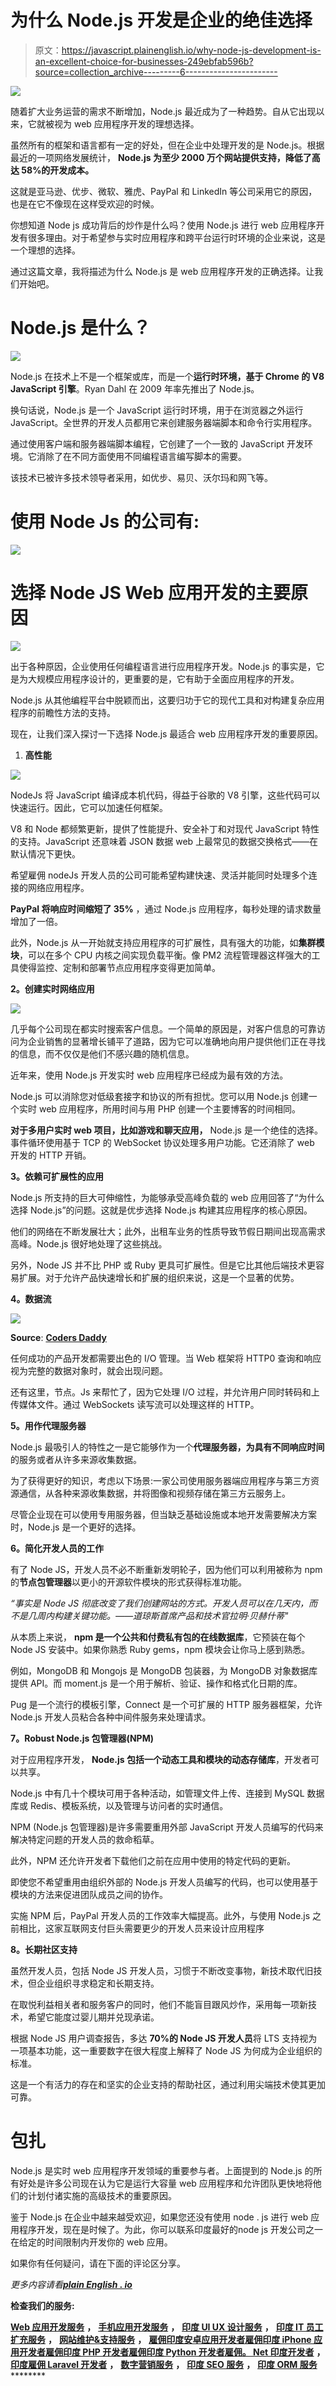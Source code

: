 # 为什么 Node.js 开发是企业的绝佳选择

> 原文：<https://javascript.plainenglish.io/why-node-js-development-is-an-excellent-choice-for-businesses-249ebfab596b?source=collection_archive---------6----------------------->

![](img/104999ba8fd37d40cffea7fcb8c9f33a.png)

随着扩大业务运营的需求不断增加，Node.js 最近成为了一种趋势。自从它出现以来，它就被视为 web 应用程序开发的理想选择。

虽然所有的框架和语言都有一定的好处，但在企业中处理开发的是 Node.js。根据最近的一项网络发展统计， **Node.js 为至少 2000 万个网站提供支持，降低了高达 58%的开发成本。**

这就是亚马逊、优步、微软、雅虎、PayPal 和 LinkedIn 等公司采用它的原因，也是在它不像现在这样受欢迎的时候。

你想知道 Node js 成功背后的炒作是什么吗？使用 Node.js 进行 web 应用程序开发有很多理由。对于希望参与实时应用程序和跨平台运行时环境的企业来说，这是一个理想的选择。

通过这篇文章，我将描述为什么 Node.js 是 web 应用程序开发的正确选择。让我们开始吧。

# Node.js 是什么？

![](img/74e84f1f219130a7c67eeb0d40cc3405.png)

Node.js 在技术上不是一个框架或库，而是一个**运行时环境，基于 Chrome 的 V8 JavaScript 引擎**。Ryan Dahl 在 2009 年率先推出了 Node.js。

换句话说，Node.js 是一个 JavaScript 运行时环境，用于在浏览器之外运行 JavaScript。全世界的开发人员都用它来创建服务器端脚本和命令行实用程序。

通过使用客户端和服务器端脚本编程，它创建了一个一致的 JavaScript 开发环境。它消除了在不同方面使用不同编程语言编写脚本的需要。

该技术已被许多技术领导者采用，如优步、易贝、沃尔玛和网飞等。

# 使用 Node Js 的公司有:

![](img/e8312c03d3fd214303110f7038f8ae69.png)

# **选择 Node JS Web 应用开发的主要原因**

![](img/8d40fafcae240a7030f17ac85cf6ebeb.png)

出于各种原因，企业使用任何编程语言进行应用程序开发。Node.js 的事实是，它是为大规模应用程序设计的，更重要的是，它有助于全面应用程序的开发。

Node.js 从其他编程平台中脱颖而出，这要归功于它的现代工具和对构建复杂应用程序的前瞻性方法的支持。

现在，让我们深入探讨一下选择 Node.js 最适合 web 应用程序开发的重要原因。

1.  **高性能**

![](img/1382448f347123542f5764368ba9ca41.png)

NodeJs 将 JavaScript 编译成本机代码，得益于谷歌的 V8 引擎，这些代码可以快速运行。因此，它可以加速任何框架。

V8 和 Node 都频繁更新，提供了性能提升、安全补丁和对现代 JavaScript 特性的支持。JavaScript 还意味着 JSON 数据 web 上最常见的数据交换格式——在默认情况下更快。

希望雇佣 nodeJs 开发人员的公司可能希望构建快速、灵活并能同时处理多个连接的网络应用程序。

**PayPal 将响应时间缩短了 35%** ，通过 Node.js 应用程序，每秒处理的请求数量增加了一倍。

此外，Node.js 从一开始就支持应用程序的可扩展性，具有强大的功能，如**集群模块**，可以在多个 CPU 内核之间实现负载平衡。像 PM2 流程管理器这样强大的工具使得监控、定制和部署节点应用程序变得更加简单。

**2。创建实时网络应用**

![](img/b2a8d2b51e0d5819a0cf41a3daf9cfdb.png)

几乎每个公司现在都实时搜索客户信息。一个简单的原因是，对客户信息的可靠访问为企业销售的显著增长铺平了道路，因为它可以准确地向用户提供他们正在寻找的信息，而不仅仅是他们不感兴趣的随机信息。

近年来，使用 Node.js 开发实时 web 应用程序已经成为最有效的方法。

Node.js 可以消除您对低级套接字和协议的所有担忧。您可以用 Node.js 创建一个实时 web 应用程序，所用时间与用 PHP 创建一个主要博客的时间相同。

**对于多用户实时 web 项目，比如游戏和聊天应用，** Node.js 是一个绝佳的选择。事件循环使用基于 TCP 的 WebSocket 协议处理多用户功能。它还消除了 web 开发的 HTTP 开销。

**3。依赖可扩展性的应用**

Node.js 所支持的巨大可伸缩性，为能够承受高峰负载的 web 应用回答了“为什么选择 Node.js”的问题。这就是优步选择 Node.js 构建其应用程序的核心原因。

他们的网络在不断发展壮大；此外，出租车业务的性质导致节假日期间出现高需求高峰。Node.js 很好地处理了这些挑战。

另外，Node JS 并不比 PHP 或 Ruby 更具可扩展性。但是它比其他后端技术更容易扩展。对于允许产品快速增长和扩展的组织来说，这是一个显著的优势。

**4。数据流**

![](img/882b7c2c95d14c6d9fd2e57bc461a339.png)

**Source**: [**Coders Daddy**](https://www.codersdaddy.com/)

任何成功的产品开发都需要出色的 I/O 管理。当 Web 框架将 HTTP0 查询和响应视为完整的数据对象时，就会出现问题。

还有这里，节点。Js 来帮忙了，因为它处理 I/O 过程，并允许用户同时转码和上传媒体文件。通过 WebSockets 读写流可以处理这样的 HTTP。

**5。用作代理服务器**

Node.js 最吸引人的特性之一是它能够作为一个**代理服务器，为具有不同响应时间**的服务或者从许多来源收集数据。

为了获得更好的知识，考虑以下场景:一家公司使用服务器端应用程序与第三方资源通信，从各种来源收集数据，并将图像和视频存储在第三方云服务上。

尽管企业现在可以使用专用服务器，但当缺乏基础设施或本地开发需要解决方案时，Node.js 是一个更好的选择。

**6。简化开发人员的工作**

有了 Node JS，开发人员不必不断重新发明轮子，因为他们可以利用被称为 npm 的**节点包管理器**以更小的开源软件模块的形式获得标准功能。

*“事实是 Node JS 彻底改变了我们创建网站的方式。开发人员可以在几天内，而不是几周内构建关键功能。——道琼斯首席产品和技术官拉明·贝赫什蒂"*

从本质上来说， **npm 是一个公共和付费私有包的在线数据库**，它预装在每个 Node JS 安装中。如果你熟悉 Ruby gems，npm 模块会让你马上感到熟悉。

例如，MongoDB 和 Mongojs 是 MongoDB 包装器，为 MongoDB 对象数据库提供 API。而 moment.js 是一个用于解析、验证、操作和格式化日期的库。

Pug 是一个流行的模板引擎，Connect 是一个可扩展的 HTTP 服务器框架，允许 Node.js 开发人员粘合各种中间件服务来处理请求。

**7。Robust Node.js 包管理器(NPM)**

对于应用程序开发， **Node.js 包括一个动态工具和模块的动态存储库**，开发者可以共享。

Node.js 中有几十个模块可用于各种活动，如管理文件上传、连接到 MySQL 数据库或 Redis、模板系统，以及管理与访问者的实时通信。

NPM (Node.js 包管理器)是许多需要重用外部 JavaScript 开发人员编写的代码来解决特定问题的开发人员的救命稻草。

此外，NPM 还允许开发者下载他们之前在应用中使用的特定代码的更新。

即使您不希望重用由组织外部的 Node.js 开发人员编写的代码，也可以使用基于模块的方法来促进团队成员之间的协作。

实施 NPM 后，PayPal 开发人员的工作效率大幅提高。此外，与使用 Node.js 之前相比，这家互联网支付巨头需要更少的开发人员来设计应用程序

**8。长期社区支持**

虽然开发人员，包括 Node JS 开发人员，习惯于不断改变事物，新技术取代旧技术，但企业组织寻求稳定和长期支持。

在取悦利益相关者和服务客户的同时，他们不能盲目跟风炒作，采用每一项新技术，希望它能度过婴儿期并兑现承诺。

根据 Node JS 用户调查报告，多达 **70%的 Node JS 开发人员**将 LTS 支持视为一项基本功能，这一重要数字在很大程度上解释了 Node JS 为何成为企业组织的标准。

这是一个有活力的存在和坚实的企业支持的帮助社区，通过利用尖端技术使其更加可靠。

# 包扎

Node.js 是实时 web 应用程序开发领域的重要参与者。上面提到的 Node.js 的所有好处是许多公司现在认为它是运行大容量 web 应用程序和允许团队更快地将他们的计划付诸实施的高级技术的重要原因。

鉴于 Node.js 在企业中越来越受欢迎，如果您还没有使用 node . js 进行 web 应用程序开发，现在是时候了。为此，你可以联系印度最好的node js 开发公司之一在给定的时间限制内开发你的 web 应用。

如果你有任何疑问，请在下面的评论区分享。

*更多内容请看*[***plain English . io***](http://plainenglish.io/)

**检查我们的服务:**

[**Web 应用开发服务**](https://www.codersdaddy.com/website-app-development-company-agency) **，** [**手机应用开发服务**](https://www.codersdaddy.com/mobile-app-development) **，** [**印度 UI UX 设计服务**](https://www.codersdaddy.com/ui-ux-design-service-company) **，** [**印度 IT 员工扩充服务**](https://www.codersdaddy.com/it-staff-resource-augmentation) **，** [**网站维护&支持服务**](https://www.codersdaddy.com/website-app-maintenance-support) **，** [**雇佣印度安卓应用开发者**](https://www.codersdaddy.com/hire-developer-engineer-programmer/android-app)**[**雇佣印度 iPhone 应用开发者**](https://www.codersdaddy.com/hire-developer-engineer-programmer/ios-iphone-app)**[**雇佣印度 PHP 开发者**](https://www.codersdaddy.com/hire-developer-engineer-programmer/php-web)**[**雇佣印度 Python 开发者**](https://www.codersdaddy.com/hire-developer-engineer-programmer/python)**[**雇佣。 Net 印度开发者**](https://www.codersdaddy.com/hire-developer-engineer-programmer/dot-net) **，** [**印度雇佣 Laravel 开发者**](https://www.codersdaddy.com/hire-developer-engineer-programmer/laravel) **，** [**数字营销服务**](https://www.codersdaddy.com/digital-marketing-agency-company-firm) **，** [**印度 SEO 服务**](https://www.codersdaddy.com/seo-service-company-agency-firm) **，** [**印度 ORM 服务**](https://www.codersdaddy.com/online-reputation-management-service-company)********
